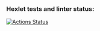 ### Hexlet tests and linter status:
[![Actions Status](https://github.com/Aleberez/frontend-project-11/actions/workflows/hexlet-check.yml/badge.svg)](https://github.com/Aleberez/frontend-project-11/actions)